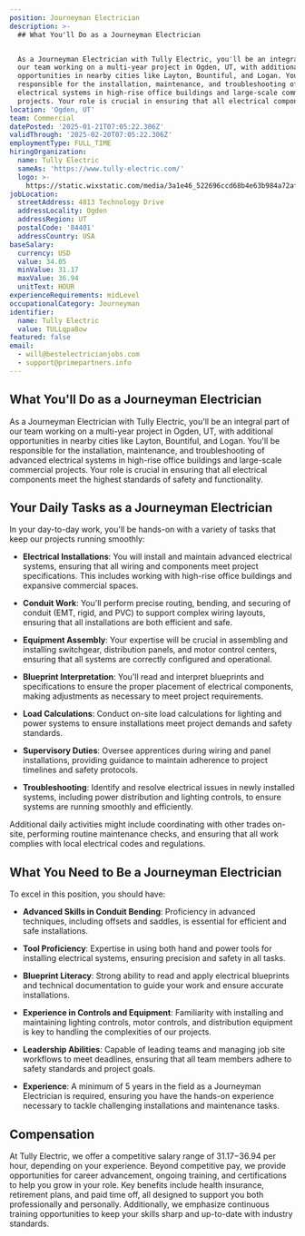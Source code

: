 ```yaml
---
position: Journeyman Electrician
description: >-
  ## What You'll Do as a Journeyman Electrician


  As a Journeyman Electrician with Tully Electric, you'll be an integral part of
  our team working on a multi-year project in Ogden, UT, with additional
  opportunities in nearby cities like Layton, Bountiful, and Logan. You'll be
  responsible for the installation, maintenance, and troubleshooting of advanced
  electrical systems in high-rise office buildings and large-scale commercial
  projects. Your role is crucial in ensuring that all electrical component...
location: 'Ogden, UT'
team: Commercial
datePosted: '2025-01-21T07:05:22.306Z'
validThrough: '2025-02-20T07:05:22.306Z'
employmentType: FULL_TIME
hiringOrganization:
  name: Tully Electric
  sameAs: 'https://www.tully-electric.com/'
  logo: >-
    https://static.wixstatic.com/media/3a1e46_522696ccd68b4e63b984a72af3fe2da3~mv2.jpg/v1/fill/w_310,h_118,al_c,q_80,usm_0.66_1.00_0.01,enc_avif,quality_auto/tully_logo_name_(640x245).jpg
jobLocation:
  streetAddress: 4813 Technology Drive
  addressLocality: Ogden
  addressRegion: UT
  postalCode: '84401'
  addressCountry: USA
baseSalary:
  currency: USD
  value: 34.05
  minValue: 31.17
  maxValue: 36.94
  unitText: HOUR
experienceRequirements: midLevel
occupationalCategory: Journeyman
identifier:
  name: Tully Electric
  value: TULLqpa8ow
featured: false
email:
  - will@bestelectricianjobs.com
  - support@primepartners.info
---
```




## What You'll Do as a Journeyman Electrician

As a Journeyman Electrician with Tully Electric, you'll be an integral part of our team working on a multi-year project in Ogden, UT, with additional opportunities in nearby cities like Layton, Bountiful, and Logan. You'll be responsible for the installation, maintenance, and troubleshooting of advanced electrical systems in high-rise office buildings and large-scale commercial projects. Your role is crucial in ensuring that all electrical components meet the highest standards of safety and functionality.

## Your Daily Tasks as a Journeyman Electrician

In your day-to-day work, you'll be hands-on with a variety of tasks that keep our projects running smoothly:

- **Electrical Installations**: You will install and maintain advanced electrical systems, ensuring that all wiring and components meet project specifications. This includes working with high-rise office buildings and expansive commercial spaces.

- **Conduit Work**: You'll perform precise routing, bending, and securing of conduit (EMT, rigid, and PVC) to support complex wiring layouts, ensuring that all installations are both efficient and safe.

- **Equipment Assembly**: Your expertise will be crucial in assembling and installing switchgear, distribution panels, and motor control centers, ensuring that all systems are correctly configured and operational.

- **Blueprint Interpretation**: You'll read and interpret blueprints and specifications to ensure the proper placement of electrical components, making adjustments as necessary to meet project requirements.

- **Load Calculations**: Conduct on-site load calculations for lighting and power systems to ensure installations meet project demands and safety standards.

- **Supervisory Duties**: Oversee apprentices during wiring and panel installations, providing guidance to maintain adherence to project timelines and safety protocols.

- **Troubleshooting**: Identify and resolve electrical issues in newly installed systems, including power distribution and lighting controls, to ensure systems are running smoothly and efficiently.

Additional daily activities might include coordinating with other trades on-site, performing routine maintenance checks, and ensuring that all work complies with local electrical codes and regulations.

## What You Need to Be a Journeyman Electrician

To excel in this position, you should have:

- **Advanced Skills in Conduit Bending**: Proficiency in advanced techniques, including offsets and saddles, is essential for efficient and safe installations.

- **Tool Proficiency**: Expertise in using both hand and power tools for installing electrical systems, ensuring precision and safety in all tasks.

- **Blueprint Literacy**: Strong ability to read and apply electrical blueprints and technical documentation to guide your work and ensure accurate installations.

- **Experience in Controls and Equipment**: Familiarity with installing and maintaining lighting controls, motor controls, and distribution equipment is key to handling the complexities of our projects.

- **Leadership Abilities**: Capable of leading teams and managing job site workflows to meet deadlines, ensuring that all team members adhere to safety standards and project goals.

- **Experience**: A minimum of 5 years in the field as a Journeyman Electrician is required, ensuring you have the hands-on experience necessary to tackle challenging installations and maintenance tasks.

## Compensation

At Tully Electric, we offer a competitive salary range of $31.17-$36.94 per hour, depending on your experience. Beyond competitive pay, we provide opportunities for career advancement, ongoing training, and certifications to help you grow in your role. Key benefits include health insurance, retirement plans, and paid time off, all designed to support you both professionally and personally. Additionally, we emphasize continuous training opportunities to keep your skills sharp and up-to-date with industry standards.